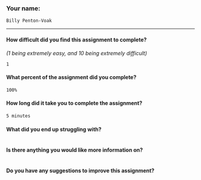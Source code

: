 ### Your name:

```
Billy Penton-Voak
```

---

#### How difficult did you find this assignment to complete?

_(1 being extremely easy, and 10 being extremely difficult)_

```
1
```

#### What percent of the assignment did you complete?

```
100%
```

#### How long did it take you to complete the assignment?

```
5 minutes
```

#### What did you end up struggling with?

```

```

#### Is there anything you would like more information on?

```

```

#### Do you have any suggestions to improve this assignment?

```

```
